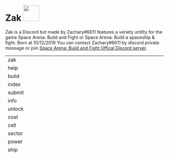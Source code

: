 # Zak <img src="https://cdn.discordapp.com/attachments/424034780200566785/723214083007971449/zak.png" width="50" height="50" />
Zak is a Discord bot made by Zachary#6611 features a veriety untilty for the game Space Arena: Build and Fight or Space Arena: Build a spaceship & fight.
Born at 10/12/2019
You can contact Zachary#6611 by discord private message or join <a href="http://discord.gg/spacearena">Space Arena: Build and Fight Offical Discord server</a>.
<table style="height: 316px;" width="478">
<tbody>
<tr>
<td style="width: 152px;">zak</td>
<td style="width: 152px;">&nbsp;</td>
<td style="width: 152px;">&nbsp;</td>
</tr>
<tr>
<td style="width: 152px;">help</td>
<td style="width: 152px;">&nbsp;</td>
<td style="width: 152px;">&nbsp;</td>
</tr>
<tr>
<td style="width: 152px;">build</td>
<td style="width: 152px;">&nbsp;</td>
<td style="width: 152px;">&nbsp;</td>
</tr>
<tr>
<td style="width: 152px;">index</td>
<td style="width: 152px;">&nbsp;</td>
<td style="width: 152px;">&nbsp;</td>
</tr>
<tr>
<td style="width: 152px;">submit</td>
<td style="width: 152px;">&nbsp;</td>
<td style="width: 152px;">&nbsp;</td>
</tr>
<tr>
<td style="width: 152px;">info</td>
<td style="width: 152px;">&nbsp;</td>
<td style="width: 152px;">&nbsp;</td>
</tr>
<tr>
<td style="width: 152px;">unlock</td>
<td style="width: 152px;">&nbsp;</td>
<td style="width: 152px;">&nbsp;</td>
</tr>
<tr>
<td style="width: 152px;">cost</td>
<td style="width: 152px;">&nbsp;</td>
<td style="width: 152px;">&nbsp;</td>
</tr>
<tr>
<td style="width: 152px;">cell</td>
<td style="width: 152px;">&nbsp;</td>
<td style="width: 152px;">&nbsp;</td>
</tr>
<tr>
<td style="width: 152px;">sector</td>
<td style="width: 152px;">&nbsp;</td>
<td style="width: 152px;">&nbsp;</td>
</tr>
<tr>
<td style="width: 152px;">power</td>
<td style="width: 152px;">&nbsp;</td>
<td style="width: 152px;">&nbsp;</td>
</tr>
<tr>
<td style="width: 152px;">ship</td>
<td style="width: 152px;">&nbsp;</td>
<td style="width: 152px;">&nbsp;</td>
</tr>
<tr>
<td style="width: 152px;">weap</td>
<td style="width: 152px;">&nbsp;</td>
<td style="width: 152px;">&nbsp;</td>
</tr>
<tr>
<td style="width: 152px;">guide</td>
<td style="width: 152px;">&nbsp;</td>
<td style="width: 152px;">&nbsp;</td>
</tr>
<tr>
<td style="width: 152px;">upgrade</td>
<td style="width: 152px;">&nbsp;</td>
<td style="width: 152px;">&nbsp;</td>
</tr>
<tr>
<td style="width: 152px;">mod</td>
<td style="width: 152px;">&nbsp;</td>
<td style="width: 152px;">&nbsp;</td>
</tr>
<tr>
<td style="width: 152px;">cou</td>
<td style="width: 152px;">&nbsp;</td>
<td style="width: 152px;">&nbsp;</td>
</tr>
<tr>
<td style="width: 152px;">combo</td>
<td style="width: 152px;">&nbsp;</td>
<td style="width: 152px;">&nbsp;</td>
</tr>
<tr>
<td style="width: 152px;">shipupg</td>
<td style="width: 152px;">&nbsp;</td>
<td style="width: 152px;">&nbsp;</td>
</tr>
<tr>
<td style="width: 152px;">time</td>
<td style="width: 152px;">&nbsp;</td>
<td style="width: 152px;">&nbsp;</td>
</tr>
<tr>
<td style="width: 152px;">wiki</td>
<td style="width: 152px;">&nbsp;</td>
<td style="width: 152px;">&nbsp;</td>
</tr>
<tr>
<td style="width: 152px;">fact</td>
<td style="width: 152px;">&nbsp;</td>
<td style="width: 152px;">&nbsp;</td>
</tr>
<tr>
<td style="width: 152px;">meme</td>
<td style="width: 152px;">&nbsp;</td>
<td style="width: 152px;">&nbsp;</td>
</tr>
<tr>
<td style="width: 152px;">creator</td>
<td style="width: 152px;">&nbsp;</td>
<td style="width: 152px;">&nbsp;</td>
</tr>
<tr>
<td style="width: 152px;">shop</td>
<td style="width: 152px;">&nbsp;</td>
<td style="width: 152px;">&nbsp;</td>
</tr>
<tr>
<td style="width: 152px;">about</td>
<td style="width: 152px;">&nbsp;</td>
<td style="width: 152px;">&nbsp;</td>
</tr>
<tr>
<td style="width: 152px;">invite</td>
<td style="width: 152px;">&nbsp;</td>
<td style="width: 152px;">&nbsp;</td>
</tr>
<tr>
<td style="width: 152px;">prefix</td>
<td style="width: 152px;">&nbsp;</td>
<td style="width: 152px;">&nbsp;</td>
</tr>
</tbody>
</table>
